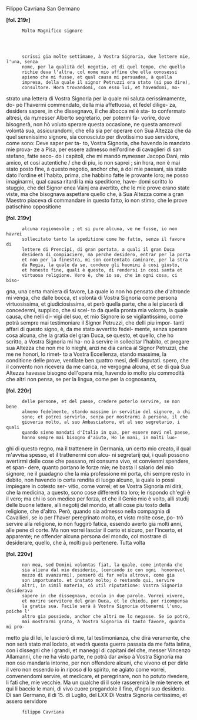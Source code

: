Filippo Cavriana
San Germano




    
      
        
**[fol. 219r]**


        
          Molto Magnifico signore
        


        
          scrissi gia molte settimane, à Vostra Signoria, due lettere mie, l'una, senza
          nome, per la qualità del negotio, et di quel tempo, che quello
          richie deva l'altra, col nome mio affine che ella conosessi
          apieno che mi fusse, et qual causa mi persuadea, à quella
          impresa, della quale il signor Petruzzi era stato (si puo dire),
          consultore. Hora trovandomi, con esso lui, et havendomi, mo-
strato una lettera di Vostra Signoria per la quale mi saluta cerissimamente, do-
pò l'havermi commendato, della mia affettuosa, et fedel dilige-
za, desidera sapere, in che dissegnavo, il che ábocca mi è sta-
to confermato altresì, da ꝳmesser Alberto segretario, per potermi fa-
vorire, dove bisognerà, non hò voluto sperare questa occasione, 
          ne questa amorevol volontà sua, assicurandomi, che ella sia per
          operare con Sua Altezza che da quel serenissimo signore, sia conosciuto 
          per divotissimo suo servidore, come sono: Deve saper per ta-
to, 
          Vostra Signoria, che havendo io mandato mie prova-
ze a Pisa, per essere admesso 
          nell'ordine di cavaglieri di san stefano, fatte seco-
do i capitoli,
          che mi mandó ꝳmesser Jacopo Dani, mio amico, et cosi autentiche /
          che di piu, io non saprei ; sin hora, non è mai stato posto fine, à
          questo negotio, anchor che, à doi mie paesani, sia stato dato
          l'ordine et l'habito, prima, che habbino fatte le provante loro;
          ne posso imaginarmi, qual causa ritardi la mia speditione, have-
domi scritto lo stuggio, che del Signor enea Vainj era avertito, che
          le mie prove erano state viste, ma che bisognava aspettare
          quello che, à Sua Altezza come a gran Maestro piaceva di commandare
          in questo fatto, io non stimo, che le prove patischino oppositione
        



        
**[fol. 219v]**


        
          alcuna ragionevole ; et si pure alcuna, ve ne fusse, io non havrei
          sollecitato tanto la speditione come ho fatto, senza il favore di
          lettere di Prencipi, di gran portata, a quali il gran Duca
          desidera di compiaciere, ma perche desidero, entrar per la porta
          et non per la finestra, mi son contentato caminare, per la stra
          da Regia, la quale da se, conduce gli huomini à cosi giusto,
          et honesto fine, quali è questo, di rendersi in cosi santa et
          virtuosa religione. Vero è, che io so, che in ogni cosa, ci biso-
gna, una certa maniera di favore, La quale io non ho pensato
          che d'altronde mi venga, che dalle bocca, et volontà di Vostra Signoria
          come persona virtuosissima, et giudiciosissima, et però quella
          parte, che a lei piacerà di concedermi, supplico, che si scel-
to da quella pronta mia volonta, la quale causa, che nelli di-
vigi del suo, et mio Signore io se vigilantissimo, come potrà
          sempre mai testimoniare il Signor Petruzzi, che delli piu impor-
tanti affari di questo signo, è, da me stato avvertito fedel-
mente, senza sperare cosa alcuna, che la gratia del gran Duca,
          se questo, et quello, che ho scritto, a Vostra Signoria mi ha-
no à servire in
          sollecitar l'habito, et pregare sua Altezza che non me lo nieghi,
          anzi ne dia carica al Signor Petruzzi, che me ne honori, lo rimet-
to a Vostra Eccellenza, stando massime, la conditione delle prove, ventilate
          ben quattro mesi, delli deputati. spero, che il convento non
          ricevera da me carica, ne vergogna alcuna, et se di quà Sua Altezza
          havesse bisogno dell'opera mia, havendo io molto piu commodità
          che altri non pensa, se per la lingua, come per la cognosanza,
        



        
**[fol. 220r]**


        
          delle persone, et del paese, credere poterlo servire, se non bene
          almeno fedelmente, stando massime in servitio del signore, a chi
          sono; et potrei servirlo, senza per mostrarmi à persona, il che
          gioveria molto, al suo Ambasciatore, et al suo segretario, i quali
          quando sieno mandati d'Italia in qua, per essere novi nel paese,
          hanno sempre mai bisogno d'aiuto, Ho le mani, in molti luo-
ghi di questo regno, ma il trattenere in Germania, un certo
          mio creato, il qual m'avvisa spesso, et il trattenermi con alcu-
ni segretarij qui, i quali possono avertirmi delle cose che
          passano, mi consuma vivo, et convienmi spendere, et span-
dere, quanto portano le forze mie; ne basta il salario del
          mio signore, ne il guadagno che la mia professione mi porta,
          chi sempre resto in debito, non havendo io certa rendita
          di luogo alcuno, la quale io possi impiegare in cotesto ser-
vitio, come vorrei; et se Vostra Signoria mi dirà, che la medicina, a
          questo, sono cose differenti tra loro; le rispondo ch'egli
          è il vero; ma chi io son medico per forza, et che il Genio
          mio è volto, alli studij delle buone lettere, alli negotij del
          mondo, et alli cose piu tosto della religione, che d'altro.
          Però, quando sia admesso nella compagnia di Cavallieri, se io
          per l'haver peregrinato molto, et visto molte cose, po-
trò servire alla religione, io non fuggirò fatica, essendo
          averto gia molti anni, alle pene di corte. Ma non vorrei
          lasciar il certo et sicuro, per l'incerto, et apparente;
          ne offender alcuna persona del mondo, col mostrare di
          desiderare, quello, che à, molti può pertenere. Tutta volta

        
**[fol. 220v]**


          non mea, sed Domini volontas fiat, la quale, come intenda che
          sia aliena dal mio desiderio, (cercando io con ogni  honorevol
          mezzo di avanzarmi), penserò di far vela altrove, come gia
          son importunato. et instato molto; ò restando qui, servire
          altri, in simil materia, co̍ util riputatione: Vostra Signoria desiderava
          sapere in che dissegnavo, eccolo in due parole. Vorrei vivere,
          et morire servitore del gran Duca, et le chiedo, per ricompensa
          la gratia sua. Facile serà à Vostra Signoria ottenermi l'uno, poiche l'
          altro gia possiedo, anchor che altri me lo negasse. Se io potrò,
          mai mostrarmi grato, à Vostra Signoria di tanto favore, quanto mi pro-
metto gia di lei, le lascierò di me, tal testimonianza, che
          dirà veramente, che non serà stato mal lodato, et vedrà
          questa guerra passata da me fatta latina, con i dissegni
          che i grandi, et maneggi di capitani del che, messer Vincenzo
          Allamanni, che ne ha visto parte, ne potrà dar aviso à Vostra Signoria
          ma non oso mandarla intorno, per non offendere alcuni, che
          vivono et per dirle il vero non essendo io in riposo d̵
          lo spirito, ne agiato come vorrei, convenendomi servire, et
          medicare, et peregrinare, non ho potuto rivedere, li fati
          che, mie vecchie. Ma un qualche di il sole rasserenirà
          le mie tenere. et qui li baccio le mani, di vivo cuore
          pregandole il fine, d'ogni suo desiderio. Di san Germano, il di 15. di Luglio, del LXX
          Di Vostra Signoria
          certissimo, et assero servidore
          
        


        
          filippo Cavriana
        


      
    
  